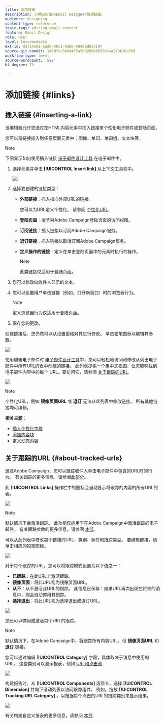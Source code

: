 ```yaml
---
title: 添加链接
description: 了解如何使用Email Designer管理链接。
audience: designing
content-type: reference
topic-tags: editing-email-content
feature: Email Design
role: User
level: Intermediate
exl-id: d1714101-bad0-40c1-8d60-90469d033197
source-git-commit: 146dfea38bd456a5d9200b0632d4aa279b10a7b9
workflow-type: tm+mt
source-wordcount: '592'
ht-degree: 7%

---
```


# 添加链接 {#links}

## 插入链接 {#inserting-a-link}

该编辑器允许您通过在HTML内容元素中插入链接来个性化电子邮件或登陆页面。

您可以将链接插入到任意页面元素中：图像、单词、单词组、文本块等。

>[!NOTE]
>
>下图显示如何使用插入链接 [电子邮件设计工具](../../designing/using/designing-content-in-adobe-campaign.md) 在电子邮件中。

1. 选择元素并单击 **[!UICONTROL Insert link]** 从上下文工具栏中。

   ![](assets/des_insert_link.png)

1. 选择要创建的链接类型：

   * **外部链接**：插入指向外部URL的链接。

     您可以为URL定义个性化。 请参阅 [个性化URL](personalization.md#personalizing-urls).

   * **登陆页面**：授予对Adobe Campaign登陆页面的访问权限。
   * **订阅链接**：插入链接以订阅Adobe Campaign服务。
   * **退订链接**：插入链接以取消订阅Adobe Campaign服务。
   * **定义操作的链接**：定义在单击登陆页面中的元素时执行的操作。

     >[!NOTE]
     >
     >此类链接仅适用于登陆页面。

1. 您可以修改向收件人显示的文本。
1. 您可以设置用户单击链接（例如，打开新窗口）时的浏览器行为。

   >[!NOTE]
   >
   >定义浏览器行为仅适用于登陆页面。

1. 保存您的更改。

创建链接后，您仍然可以从设置窗格对其进行修改。 单击铅笔图标以编辑其参数。

![](assets/des_link_edit.png)

使用编辑电子邮件时 [电子邮件设计工具](../../designing/using/designing-content-in-adobe-campaign.md)中，您可以轻松地访问和修改从列出电子邮件中所有URL的表中创建的链接。 此列表提供一个集中式视图，让您能够找到电子邮件内容中的每个 URL。要访问它，请参阅 [关于跟踪的URL](#about-tracked-urls).

![](assets/des_link_list.png)

>[!NOTE]
>
>个性化URL，例如 **镜像页面URL** 或 **退订** 无法从此列表中修改链接。 所有其他链接均可编辑。

**相关主题**：

* [插入个性化字段](../../designing/using/personalization.md#inserting-a-personalization-field)
* [添加内容块](../../designing/using/personalization.md#adding-a-content-block)
* [定义动态内容](../../designing/using/personalization.md#defining-dynamic-content-in-an-email)

## 关于跟踪的URL {#about-tracked-urls}

通过Adobe Campaign，您可以跟踪收件人单击电子邮件中包含的URL时的行为。 有关跟踪的更多信息，请参阅[此部分](../../sending/using/tracking-messages.md#about-tracking)。

此 **[!UICONTROL Links]** 操作栏中的图标会自动显示将跟踪的内容的所有URL列表。

![](assets/des_links.png)

>[!NOTE]
>
>默认情况下会激活跟踪。 此功能仅适用于在Adobe Campaign中激活跟踪的电子邮件。 有关跟踪参数的更多信息，请参阅 [本节](../../administration/using/configuring-email-channel.md#tracking-parameters).

可以从此列表中修改每个链接的URL、类别、标签和跟踪类型。 要编辑链接，请单击相应的铅笔图标。

![](assets/des_links_tracking.png)

对于每个跟踪的URL，您可以将跟踪模式设置为以下值之一：

* **已跟踪**：在此URL上激活跟踪。
* **镜像页面**：将此URL视为镜像页面URL。
* **从不**：从不激活此URL的跟踪。 此信息已保存：如果URL再次出现在将来的消息中，则会自动停用其跟踪。
* **选择退出**：将此URL视为选择退出或退订URL。

![](assets/des_link_tracking_type.png)

您还可以停用或激活每个URL的跟踪。

>[!NOTE]
>
>默认情况下，在Adobe Campaign中，将跟踪所有内容URL，但 **镜像页面URL** 和 **退订** 链接。

您可以通过编辑 **[!UICONTROL Category]** 字段，具体取决于消息中使用的URL。 这些类别可以显示报表，例如 [URL和点击流](../../reporting/using/urls-and-click-streams.md).

![](assets/des_link_tracking_category.png)

构建报告时，从 **[!UICONTROL Components]** 选项卡，选择 **[!UICONTROL Dimension]** 并向下滚动列表以访问跟踪组件。 例如，拖放 **[!UICONTROL Tracking URL Category]** ，以根据每个点击的URL的跟踪类别来显示结果。

![](assets/des_link_tracking_report.png)

有关构建自定义报表的更多信息，请参阅 [本节](../../reporting/using/about-dynamic-reports.md).
